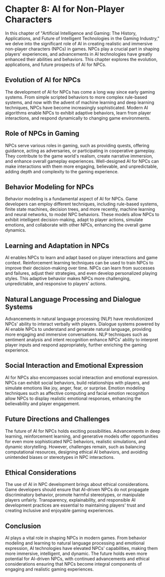 Chapter 8: AI for Non-Player Characters
=======================================

In this chapter of "Artificial Intelligence and Gaming: The History, Applications, and Future of Intelligent Technologies in the Gaming Industry," we delve into the significant role of AI in creating realistic and immersive non-player characters (NPCs) in games. NPCs play a crucial part in shaping players' experiences, and advancements in AI technologies have greatly enhanced their abilities and behaviors. This chapter explores the evolution, applications, and future prospects of AI for NPCs.

Evolution of AI for NPCs
------------------------

The development of AI for NPCs has come a long way since early gaming systems. From simple scripted behaviors to more complex rule-based systems, and now with the advent of machine learning and deep learning techniques, NPCs have become increasingly sophisticated. Modern AI algorithms enable NPCs to exhibit adaptive behaviors, learn from player interactions, and respond dynamically to changing game environments.

Role of NPCs in Gaming
----------------------

NPCs serve various roles in gaming, such as providing quests, offering guidance, acting as adversaries, or participating in cooperative gameplay. They contribute to the game world's realism, create narrative immersion, and enhance overall gameplay experiences. Well-designed AI for NPCs can make interactions with them more engaging, believable, and unpredictable, adding depth and complexity to the gaming experience.

Behavior Modeling for NPCs
--------------------------

Behavior modeling is a fundamental aspect of AI for NPCs. Game developers can employ different techniques, including rule-based systems, finite state machines, decision trees, and more recently, machine learning and neural networks, to model NPC behaviors. These models allow NPCs to exhibit intelligent decision-making, adapt to player actions, simulate emotions, and collaborate with other NPCs, enhancing the overall game dynamics.

Learning and Adaptation in NPCs
-------------------------------

AI enables NPCs to learn and adapt based on player interactions and game context. Reinforcement learning techniques can be used to train NPCs to improve their decision-making over time. NPCs can learn from successes and failures, adjust their strategies, and even develop personalized playing styles. This adaptive behavior makes NPCs more challenging, unpredictable, and responsive to players' actions.

Natural Language Processing and Dialogue Systems
------------------------------------------------

Advancements in natural language processing (NLP) have revolutionized NPCs' ability to interact verbally with players. Dialogue systems powered by AI enable NPCs to understand and generate natural language, providing more engaging and immersive conversations. NLP techniques such as sentiment analysis and intent recognition enhance NPCs' ability to interpret player inputs and respond appropriately, further enriching the gaming experience.

Social Interaction and Emotional Expression
-------------------------------------------

AI for NPCs also encompasses social interaction and emotional expression. NPCs can exhibit social behaviors, build relationships with players, and simulate emotions like joy, anger, fear, or surprise. Emotion modeling techniques such as affective computing and facial emotion recognition allow NPCs to display realistic emotional responses, enhancing the believability and player engagement.

Future Directions and Challenges
--------------------------------

The future of AI for NPCs holds exciting possibilities. Advancements in deep learning, reinforcement learning, and generative models offer opportunities for even more sophisticated NPC behaviors, realistic simulations, and dynamic storytelling. However, challenges remain, such as balancing computational resources, designing ethical AI behaviors, and avoiding unintended biases or stereotypes in NPC interactions.

Ethical Considerations
----------------------

The use of AI in NPC development brings about ethical considerations. Game developers should ensure that AI-driven NPCs do not propagate discriminatory behavior, promote harmful stereotypes, or manipulate players unfairly. Transparency, explainability, and responsible AI development practices are essential to maintaining players' trust and creating inclusive and enjoyable gaming experiences.

Conclusion
----------

AI plays a vital role in shaping NPCs in modern games. From behavior modeling and learning to natural language processing and emotional expression, AI technologies have elevated NPCs' capabilities, making them more immersive, intelligent, and dynamic. The future holds even more potential for AI-driven NPCs, with continued advancements and ethical considerations ensuring that NPCs become integral components of engaging and realistic gaming experiences.
